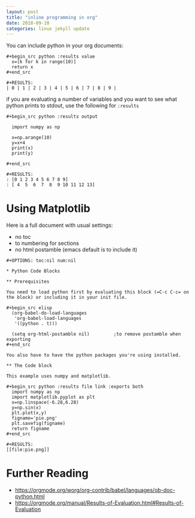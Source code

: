 ```yaml
---
layout: post
title: "inline programming in org"
date: 2018-09-10
categories: linux jekyll update
---
```


You can include python in your org documents:

``` elisp
#+begin_src python :results value
  x=[k for k in range(10)]
  return x
#+end_src

#+RESULTS:
| 0 | 1 | 2 | 3 | 4 | 5 | 6 | 7 | 8 | 9 |
```

if you are evaluating a number of variables and you want to see what python prints to stdout, use the following for `:results`

``` elisp
#+begin_src python :results output

  import numpy as np

  x=np.arange(10)
  y=x+4
  print(x)
  print(y)

#+end_src

#+RESULTS:
: [0 1 2 3 4 5 6 7 8 9]
: [ 4  5  6  7  8  9 10 11 12 13]
```

# Using Matplotlib

Here is a full document with usual settings:

* no toc
* to numbering for sections
* no html postamble (emacs default is to include it)

```
#+OPTIONS: toc:nil num:nil

* Python Code Blocks

** Prerequisites

You need to load python first by evaluating this block (=C-c C-c= on the block) or including it in your init file.

#+begin_src elisp
  (org-babel-do-load-languages
   'org-babel-load-languages
   '((python . t)))

  (setq org-html-postamble nil) 		;to remove postamble when exporting
#+end_src

You also have to have the python packages you're using installed.

** The Code block

This example uses numpy and matplotlib.

#+begin_src python :results file link :exports both
  import numpy as np
  import matplotlib.pyplot as plt
  x=np.linspace(-6.28,6.28)
  y=np.sin(x)
  plt.plot(x,y)
  figname='pie.png'
  plt.savefig(figname)
  return figname
#+end_src

#+RESULTS:
[[file:pie.png]]
```

# Further Reading

* https://orgmode.org/worg/org-contrib/babel/languages/ob-doc-python.html
* https://orgmode.org/manual/Results-of-Evaluation.html#Results-of-Evaluation
